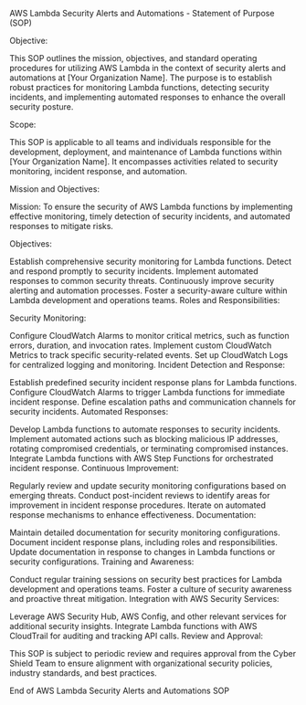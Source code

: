 AWS Lambda Security Alerts and Automations - Statement of Purpose (SOP)

Objective:

This SOP outlines the mission, objectives, and standard operating procedures for utilizing AWS Lambda in the context of security alerts and automations at [Your Organization Name]. The purpose is to establish robust practices for monitoring Lambda functions, detecting security incidents, and implementing automated responses to enhance the overall security posture.

Scope:

This SOP is applicable to all teams and individuals responsible for the development, deployment, and maintenance of Lambda functions within [Your Organization Name]. It encompasses activities related to security monitoring, incident response, and automation.

Mission and Objectives:

Mission:
To ensure the security of AWS Lambda functions by implementing effective monitoring, timely detection of security incidents, and automated responses to mitigate risks.

Objectives:

Establish comprehensive security monitoring for Lambda functions.
Detect and respond promptly to security incidents.
Implement automated responses to common security threats.
Continuously improve security alerting and automation processes.
Foster a security-aware culture within Lambda development and operations teams.
Roles and Responsibilities:

Security Monitoring:

Configure CloudWatch Alarms to monitor critical metrics, such as function errors, duration, and invocation rates.
Implement custom CloudWatch Metrics to track specific security-related events.
Set up CloudWatch Logs for centralized logging and monitoring.
Incident Detection and Response:

Establish predefined security incident response plans for Lambda functions.
Configure CloudWatch Alarms to trigger Lambda functions for immediate incident response.
Define escalation paths and communication channels for security incidents.
Automated Responses:

Develop Lambda functions to automate responses to security incidents.
Implement automated actions such as blocking malicious IP addresses, rotating compromised credentials, or terminating compromised instances.
Integrate Lambda functions with AWS Step Functions for orchestrated incident response.
Continuous Improvement:

Regularly review and update security monitoring configurations based on emerging threats.
Conduct post-incident reviews to identify areas for improvement in incident response procedures.
Iterate on automated response mechanisms to enhance effectiveness.
Documentation:

Maintain detailed documentation for security monitoring configurations.
Document incident response plans, including roles and responsibilities.
Update documentation in response to changes in Lambda functions or security configurations.
Training and Awareness:

Conduct regular training sessions on security best practices for Lambda development and operations teams.
Foster a culture of security awareness and proactive threat mitigation.
Integration with AWS Security Services:

Leverage AWS Security Hub, AWS Config, and other relevant services for additional security insights.
Integrate Lambda functions with AWS CloudTrail for auditing and tracking API calls.
Review and Approval:

This SOP is subject to periodic review and requires approval from the Cyber Shield Team to ensure alignment with organizational security policies, industry standards, and best practices.

End of AWS Lambda Security Alerts and Automations SOP